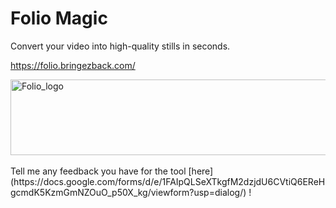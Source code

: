 # Folio Magic

Convert your video into high-quality stills in seconds.

https://folio.bringezback.com/

<img width="614" height="121" alt="Folio_logo" src="https://github.com/user-attachments/assets/29cff5b8-5061-4f9b-b2a7-0357fc50fa08" />
<br/>
<br/>
Tell me any feedback you have for the tool [here](https://docs.google.com/forms/d/e/1FAIpQLSeXTkgfM2dzjdU6CVtiQ6EReHgcmdK5KzmGmNZOuO_p50X_kg/viewform?usp=dialog/) !
